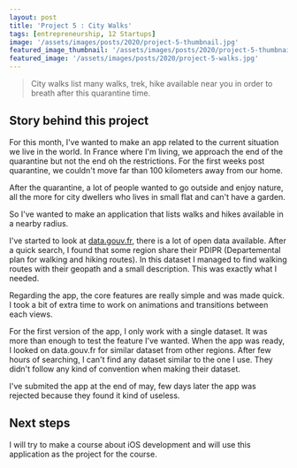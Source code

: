 ```yaml
---
layout: post
title: 'Project 5 : City Walks'
tags: [entrepreneurship, 12 Startups]
image: '/assets/images/posts/2020/project-5-thumbnail.jpg'
featured_image_thumbnail: '/assets/images/posts/2020/project-5-thumbnail.jpg'
featured_image: '/assets/images/posts/2020/project-5-walks.jpg'
---
```


> City walks list many walks, trek, hike available near you in order to breath after this quarantine time.

## Story behind this project 

For this month, I've wanted to make an app related to the current situation we live in the world. In France where I'm living, we approach the end of the quarantine but not the end oh the restrictions. For the first weeks post quarantine, we couldn't move far than 100 kilometers away from our home. 

After the quarantine, a lot of people wanted to go outside and enjoy nature, all the more for city dwellers who lives in small flat and can't have a garden.

So I've wanted to make an application that lists walks and hikes available in a nearby radius.

I've started to look at [data.gouv.fr](http://www.data.gouv.fr), there is a lot of open data available. After a quick search, I found that some region share their PDIPR (Departemental plan for walking and hiking routes). In this dataset I managed to find walking routes with their geopath and a small description. This was exactly what I needed.

Regarding the app, the core features are really simple and was made quick. I took a bit of extra time to work on animations and transitions between each views. 

For the first version of the app, I only work with a single dataset. It was more than enough to test the feature I've wanted. When the app was ready, I looked on data.gouv.fr for similar dataset from other regions. After few hours of searching, I can't find any dataset similar to the one I use. They didn't follow any kind of convention when making their dataset. 

I've submited the app at the end of may, few days later the app was rejected because they found it kind of useless. 

## Next steps

I will try to make a course about iOS development and will use this application as the project for the course. 
